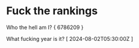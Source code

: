 # Fuck the rankings

Who the hell am I?
{ 6786209 }

What fucking year is it?
[ 2024-08-02T05:30:00Z ]
